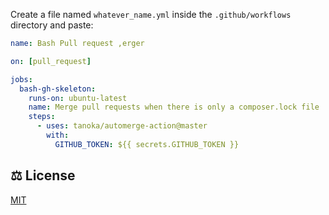 Create a file named `whatever_name.yml` inside the `.github/workflows` directory and paste:

```yml
name: Bash Pull request ,erger

on: [pull_request]

jobs:
  bash-gh-skeleton:
    runs-on: ubuntu-latest
    name: Merge pull requests when there is only a composer.lock file
    steps:
      - uses: tanoka/automerge-action@master
        with:
          GITHUB_TOKEN: ${{ secrets.GITHUB_TOKEN }}
```

## ⚖️ License

[MIT](LICENSE)
